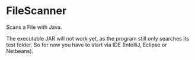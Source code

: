 # FileScanner
Scans a File with Java.

The executable JAR will not work yet, as the program still only searches its test folder. So for now you have to start via IDE (IntelliJ, Eclipse or Netbeans).
